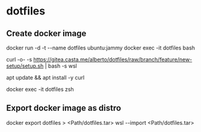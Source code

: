 # dotfiles

## Create docker image

docker run -d -t --name dotfiles ubuntu:jammy
docker exec -it dotfiles bash

curl -o- -s https://gitea.casta.me/alberto/dotfiles/raw/branch/feature/new-setup/setup.sh | bash -s wsl

apt update && apt install -y curl

docker exec -it dotfiles zsh

## Export docker image as distro

docker export dotfiles > <Path/dotfiles.tar>
wsl --import <Distro> <InstallLocation> <Path/dotfiles.tar>
